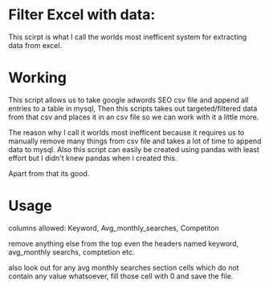 # Filter Excel with data:

This scirpt is what I call the worlds most inefficent system for extracting data from excel.
# Working
This script allows us to take google adwords SEO csv file and append all entries to a table in mysql, Then this scripts takes out targeted/filtered data from that csv and places it in an csv file so we can work with it a little more.

The reason why I call it worlds most inefficent because it requires us to manually remove many things from csv file and takes a lot of time to append data to mysql. Also this script can easily be created using pandas with least effort but I didn't knew pandas when i created this.

Apart from that its good.

# Usage
columns allowed:
Keyword, Avg_monthly_searches, Competiton

remove anything else from the top even the headers named keyword, avg_monthly searchs, comptetion etc.

also look out for any avg monthly searches section cells which do not contain any value whatsoever, fill those cell with 0 and save the file.

